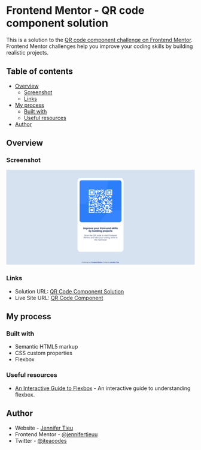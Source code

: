 # Frontend Mentor - QR code component solution

This is a solution to the [QR code component challenge on Frontend Mentor](https://www.frontendmentor.io/challenges/qr-code-component-iux_sIO_H). Frontend Mentor challenges help you improve your coding skills by building realistic projects. 

## Table of contents

- [Overview](#overview)
  - [Screenshot](#screenshot)
  - [Links](#links)
- [My process](#my-process)
  - [Built with](#built-with)
  - [Useful resources](#useful-resources)
- [Author](#author)

## Overview

### Screenshot

![QR Code Screenshot](./fem-qr-code-component-screenshot.png)

### Links

- Solution URL: [QR Code Component Solution](https://github.com/jennifertieu/fem-qr-code-component)
- Live Site URL: [QR Code Component](https://jennifertieu.github.io/fem-qr-code-component/)

## My process

### Built with

- Semantic HTML5 markup
- CSS custom properties
- Flexbox

### Useful resources

- [An Interactive Guide to Flexbox](https://www.joshwcomeau.com/css/interactive-guide-to-flexbox/) - An interactive guide to understanding flexbox.

## Author

- Website - [Jennifer Tieu](https://jennifertieu.com)
- Frontend Mentor - [@jennifertieuu](https://www.frontendmentor.io/profile/jennifertieuu)
- Twitter - [@jteacodes](https://www.twitter.com/jteacodes)

